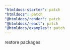 ```yaml
---
"htmldocs-starter": patch
"htmldocs": patch
"@htmldocs/render": patch
"@htmldocs/react": patch
"@htmldocs/examples": patch
---
```


restore packages
